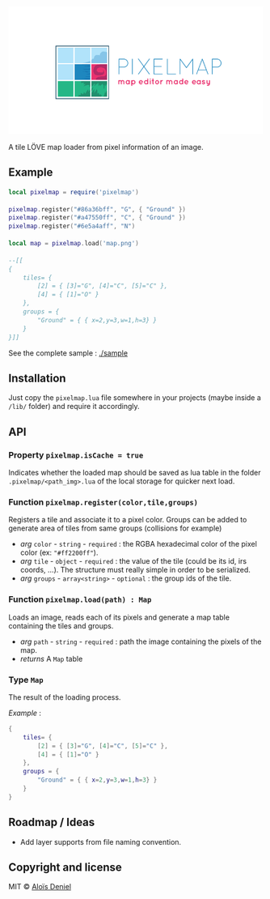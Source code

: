 ![Logo](logo.png)

A tile LÖVE map loader from pixel information of an image.

## Example

```lua
local pixelmap = require('pixelmap')

pixelmap.register("#86a36bff", "G", { "Ground" })
pixelmap.register("#a47550ff", "C", { "Ground" })
pixelmap.register("#6e5a4aff", "N")

local map = pixelmap.load('map.png')

--[[
{
	tiles= {
		[2] = { [3]="G", [4]="C", [5]="C" },
		[4] = { [1]="O" }
	},
	groups = {
		"Ground" = { { x=2,y=3,w=1,h=3} }
	}
}]]

```

See the complete sample : [./sample](./sample)

## Installation

Just copy the `pixelmap.lua` file somewhere in your projects (maybe inside a `/lib/` folder) and require it accordingly.

## API

### Property `pixelmap.isCache = true`

Indicates whether the loaded map should be saved as lua table in the folder `.pixelmap/<path_img>.lua` of the local storage for quicker next load.

### Function `pixelmap.register(color,tile,groups)`

Registers a tile and associate it to a pixel color. Groups can be added to generate area of tiles from same groups (collisions for example)

* *arg* `color` - `string` - `required` : the RGBA hexadecimal color of the pixel color (ex: `"#ff2200ff"`).
* *arg* `tile` - `object` - `required` : the value of the tile (could be its id, irs coords, ...). The structure must really simple in order to be serialized.
* *arg* `groups` - `array<string>` - `optional` : the group ids of the tile.


### Function `pixelmap.load(path) : Map`

Loads an image, reads each of its pixels and generate a map table containing the tiles and groups.

* *arg* `path` - `string` - `required` : path the image containing the pixels of the map.
* *returns* A `Map` table

### Type `Map`

The result of the loading process.

*Example* : 

```lua
{
	tiles= {
		[2] = { [3]="G", [4]="C", [5]="C" },
		[4] = { [1]="O" }
	},
	groups = {
		"Ground" = { { x=2,y=3,w=1,h=3} }
	}
}
```

## Roadmap / Ideas

* Add layer supports from file naming convention.

## Copyright and license

MIT © [Aloïs Deniel](http://aloisdeniel.github.io)
